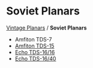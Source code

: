 # Soviet Planars

[Vintage Planars](../) / **Soviet Planars**

- Amfiton TDS-7
- [Amfiton TDS-15](./Amfiton-TDS-15)
- [Echo TDS-16/16](./Echo-TDS-16-16)
- [Echo TDS-16/40](./Echo-TDS-16-40)

